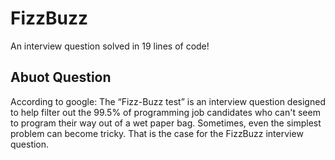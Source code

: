 # FizzBuzz

An interview question solved in 19 lines of code!

## Abuot Question

According to google:
The “Fizz-Buzz test” is an interview question designed to help filter out the 99.5% of programming job candidates who can't seem to program their way out of a wet paper bag. Sometimes, even the simplest problem can become tricky. That is the case for the FizzBuzz interview question.

